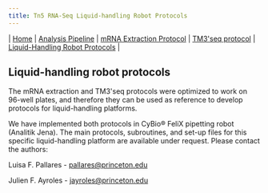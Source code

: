```yaml
---
title: Tn5 RNA-Seq Liquid-handling Robot Protocols
---
```


\| [Home](index) \| [Analysis Pipeline](pipeline) \| [mRNA Extraction Protocol](mrna_extraction) \| [TM3'seq protocol](tm3seq_protocol) \| [Liquid-Handling Robot Protocols](robot_protocols) \|

## Liquid-handling robot protocols

The mRNA extraction and TM3'seq protocols were optimized to work on 96-well plates, and therefore they can be used as reference to develop protocols for liquid-handling platforms. 

We have implemented both protocols in CyBio® FeliX pipetting robot (Analitik Jena). The main protocols, subroutines, and set-up files for this specific liquid-handling platform are available under request. Please contact the authors: 

Luisa F. Pallares - pallares@princeton.edu

Julien F. Ayroles - jayroles@princeton.edu
